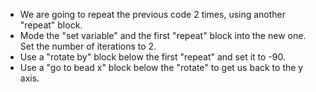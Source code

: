 - We are going to repeat the previous code 2 times, using another "repeat" block.
- Mode the "set variable" and the first "repeat" block into the new one. Set the number of iterations to 2.
- Use a "rotate by" block below the first "repeat" and set it to -90.
- Use a "go to bead x" block below the "rotate" to get us back to the y axis.
